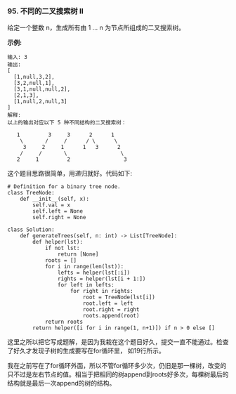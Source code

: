 ### 95. 不同的二叉搜索树 II
给定一个整数 n，生成所有由 1 ... n 为节点所组成的二叉搜索树。

**示例:**
```
输入: 3
输出:
[
  [1,null,3,2],
  [3,2,null,1],
  [3,1,null,null,2],
  [2,1,3],
  [1,null,2,null,3]
]
解释:
以上的输出对应以下 5 种不同结构的二叉搜索树：

   1         3     3      2      1
    \       /     /      / \      \
     3     2     1      1   3      2
    /     /       \                 \
   2     1         2                 3
```

这个题目思路很简单，用递归就好。代码如下:

```
# Definition for a binary tree node.
class TreeNode:
    def __init__(self, x):
        self.val = x
        self.left = None
        self.right = None

class Solution:
    def generateTrees(self, n: int) -> List[TreeNode]:
        def helper(lst):
            if not lst:
                return [None]
            roots = []
            for i in range(len(lst)):
                lefts = helper(lst[:i])
                rights = helper(lst[i + 1:])
                for left in lefts:
                    for right in rights:
                        root = TreeNode(lst[i])
                        root.left = left
                        root.right = right
                        roots.append(root)
            return roots
        return helper([i for i in range(1, n+1)]) if n > 0 else []
```
这里之所以把它写成题解，是因为我栽在这个题目好久，提交一直不能通过。检查了好久才发现子树的生成要写在for循环里， 如19行所示。

我在之前写在了for循环外面，所以不管for循环多少次，仍旧是那一棵树，改变的只不过是左右节点的值。相当于把相同的树append到roots好多次，每棵树最后的结构就是最后一次append的树的结构。